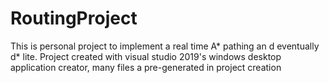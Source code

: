 # RoutingProject
This is personal project to implement a real time A* pathing an d eventually d* lite. 
Project created with visual studio 2019's windows desktop application creator, many files a pre-generated in project creation
